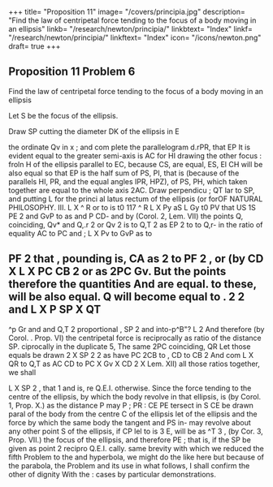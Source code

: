 +++
title= "Proposition 11"
image= "/covers/principia.jpg"
description= "Find the law of centripetal force tending to the focus of a body moving in an ellipsis"
linkb= "/research/newton/principia/"
linkbtext= "Index"
linkf= "/research/newton/principia/"
linkftext= "Index"
icon= "/icons/newton.png"
draft= true
+++


## Proposition 11 Problem 6

Find the law of centripetal force tending to the focus of a body moving in an ellipsis

Let S be the focus of the ellipsis.

Draw SP cutting the diameter DK of the ellipsis in E 

the ordinate
Qv
in
x
;
and com
plete the parallelogram
d.rPR,
that
EP
It
is
evident
equal to the
greater semi-axis
is
AC
for
HI
drawing
the other focus
:
froln
H
of
the ellipsis parallel to
EC, because CS,
are equal, ES, El
CH
will
be also equal so that EP is the half sum of PS, PI, that is (because of
the parallels HI, PR, and the equal angles IPR, HPZ), of PS, PH, which
taken together are equal to the whole axis 2AC. Draw
perpendicu
;
QT
lar to
SP, and putting
L for the princi
al latus
rectum of the
ellipsis (or forOF NATURAL PHILOSOPHY.
III.
L X ^ R
or
to
is
t0
117
^ R
L X Py aS
L Gy
t0
PV
that
US
1S 
PE
2
and GvP to
as
and
P
CD- and by (Corol. 2, Lem. VII) the points Q,
coinciding, Qv*
and Q,.r 2 or Qv 2 is to Q,T 2 as EP 2 to
to Q,r- in the ratio of equality
AC
to
PC
and
;
L X Pv
to
GvP
as
to

PF
2
that
,
pounding
is,
CA
as
2
to
PF
2
,
or (by
CD
X L X PC
CB 2 or as 2PC
Gv. But the points
therefore the quantities
And
are equal.
to these, will be also equal.
Q
will become equal to
.
2
2
and
L X
P
SP X QT
--
^p
Gr
and
and Q,T 2 proportional
,
SP 2
and
into-p^B&quot;?
L
2
And therefore (by Corol.
.
Prop. VI) the centripetal force is reciprocally as
ratio of the distance SP.
ciprocally in the duplicate
5,
The same
2PC
coinciding,
QR
Let those equals be drawn
2
X SP 2
2
as
have
PC
2CB
to
,
CD to CB 2 And com
L X QR to Q,T as AC
CD to PC X Gv X CD 2 X
Lem. XII)
all those ratios together, we shall

L X SP 2
,
that
1 and
is, re
Q.E.I.
otherwise.
Since the force tending to the centre of the ellipsis, by which the body
revolve in that ellipsis, is (by Corol. 1, Prop. X.) as the distance
P may
P
;
PR
:
CE
PE
tersect in
S
CE
be drawn paral
of the body from the centre C of the ellipsis let
of the ellipsis and the force by which the same body
the tangent
and PS in-
may revolve about any other point S of the ellipsis, if
CP
lel to
is
3
E, will be as ^T 3 , (by Cor.
3,
Prop. VII.)
the focus of the ellipsis, and therefore
PE
;
that
is,
if the
SP
be given as
point
2
recipro
Q.E.I.
cally.
same brevity with which we reduced the fifth Problem to the
and
hyperbola, we might do the like here but because of the
parabola,
the
Problem and its use in what follows, I shall confirm the other
of
dignity
With
the
:
cases
by particular demonstrations.

